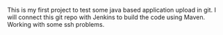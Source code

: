 This is my first project to test some java based application upload in git.
I will connect this git repo with Jenkins to build the code using Maven.
Working with some ssh problems.